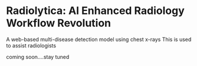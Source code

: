 # Radiolytica: AI Enhanced Radiology Workflow Revolution
A web-based multi-disease detection model using chest x-rays
This is used to assist radiologists
 
coming soon....stay tuned
